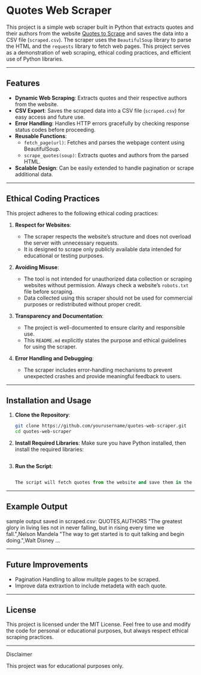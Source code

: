# Quotes Web Scraper

This project is a simple web scraper built in Python that extracts quotes and their authors from the website [Quotes to Scrape](http://quotes.toscrape.com) and saves the data into a CSV file (`scraped.csv`). The scraper uses the `BeautifulSoup` library to parse the HTML and the `requests` library to fetch web pages. This project serves as a demonstration of web scraping, ethical coding practices, and efficient use of Python libraries.

---

## Features

- **Dynamic Web Scraping**: Extracts quotes and their respective authors from the website.
- **CSV Export**: Saves the scraped data into a CSV file (`scraped.csv`) for easy access and future use.
- **Error Handling**: Handles HTTP errors gracefully by checking response status codes before proceeding.
- **Reusable Functions**:
  - `fetch_page(url)`: Fetches and parses the webpage content using BeautifulSoup.
  - `scrape_quotes(soup)`: Extracts quotes and authors from the parsed HTML.
- **Scalable Design**: Can be easily extended to handle pagination or scrape additional data.

---

## Ethical Coding Practices

This project adheres to the following ethical coding practices:

1. **Respect for Websites**: 
   - The scraper respects the website’s structure and does not overload the server with unnecessary requests.
   - It is designed to scrape only publicly available data intended for educational or testing purposes.

2. **Avoiding Misuse**:
   - The tool is not intended for unauthorized data collection or scraping websites without permission. Always check a website’s `robots.txt` file before scraping.
   - Data collected using this scraper should not be used for commercial purposes or redistributed without proper credit.

3. **Transparency and Documentation**:
   - The project is well-documented to ensure clarity and responsible use.
   - This `README.md` explicitly states the purpose and ethical guidelines for using the scraper.

4. **Error Handling and Debugging**:
   - The scraper includes error-handling mechanisms to prevent unexpected crashes and provide meaningful feedback to users.

---

## Installation and Usage

1. **Clone the Repository**:
   ```bash
   git clone https://github.com/yourusername/quotes-web-scraper.git
   cd quotes-web-scraper
2.	**Install Required Libraries**:
	Make sure you have Python installed, then install the required libraries:
	```pip install requests beautifulsoup4
3. **Run the Script**:
	```main.py

	The script will fetch quotes from the website and save them in the scraped.csv file.

---

## Example Output

sample output saved in scraped.csv:
	QUOTES,AUTHORS
"The greatest glory in living lies not in never falling, but in rising every time we fall.",Nelson Mandela
"The way to get started is to quit talking and begin doing.",Walt Disney
...

---

## Future Improvements
- Pagination Handling to allow mulitple pages to be scraped.
- Improve data extraxtion to include metadeta with each quote.

---

## License

This project is licensed under the MIT License. Feel free to use and modify the code for personal or educational purposes, but always respect ethical scraping practices.

---

Disclaimer

This project was for educational purposes only.

